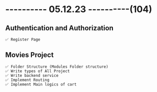 # ---------- 05.12.23 ----------(104)

## Authentication and Authorization

    ✅ Register Page

## Movies Project

    ✅ Folder Structure (Modules Folder structure)
    ✅ Write types of All Project
    ✅ Write backend service
    ✅ Implement Routing
    ✅ Implement Main logics of cart
